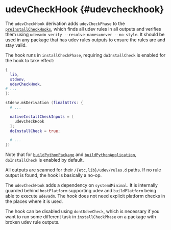 # udevCheckHook {#udevcheckhook}

The `udevCheckHook` derivation adds `udevCheckPhase` to the [`preInstallCheckHooks`](#ssec-installCheck-phase),
which finds all udev rules in all outputs and verifies them using `udevadm verify --resolve-names=never --no-style`.
It should be used in any package that has udev rules outputs to ensure the rules are and stay valid.

The hook runs in `installCheckPhase`, requiring `doInstallCheck` is enabled for the hook to take effect:
```nix
{
  lib,
  stdenv,
  udevCheckHook,
# ...
}:

stdenv.mkDerivation (finalAttrs: {
  # ...

  nativeInstallCheckInputs = [
    udevCheckHook
  ];
  doInstallCheck = true;

  # ...
})
```
Note that for [`buildPythonPackage`](#buildpythonpackage-function) and [`buildPythonApplication`](#buildpythonapplication-function), `doInstallCheck` is enabled by default.

All outputs are scanned for their `/{etc,lib}/udev/rules.d` paths.
If no rule output is found, the hook is basically a no-op.

The `udevCheckHook` adds a dependency on `systemdMinimal`.
It is internally guarded behind `hostPlatform` supporting udev and `buildPlatform` being able to execute `udevadm`.
The hook does not need explicit platform checks in the places where it is used.

The hook can be disabled using `dontUdevCheck`, which is necessary if you want to run some different task in `installCheckPhase` on a package with broken udev rule outputs.

